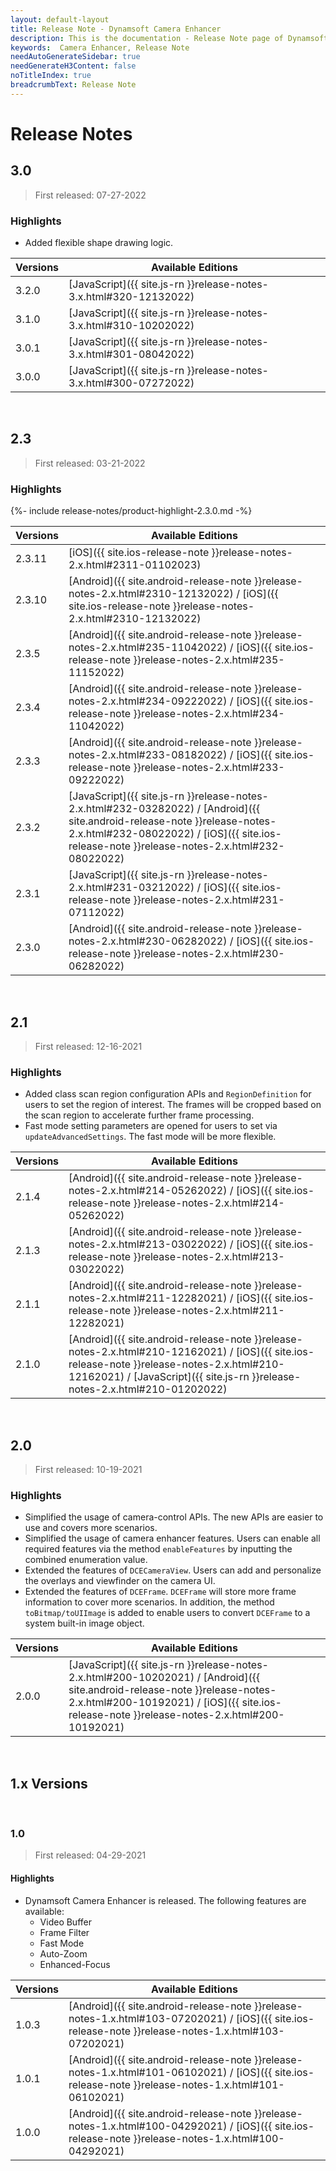 ```yaml
---
layout: default-layout
title: Release Note - Dynamsoft Camera Enhancer
description: This is the documentation - Release Note page of Dynamsoft Camera Enhancer.
keywords:  Camera Enhancer, Release Note
needAutoGenerateSidebar: true
needGenerateH3Content: false
noTitleIndex: true
breadcrumbText: Release Note
---
```


# Release Notes

## 3.0

> First released: 07-27-2022

### Highlights

* Added flexible shape drawing logic.

| Versions | Available Editions |
| -------- | ------------------ |
| 3.2.0 | [JavaScript]({{ site.js-rn }}release-notes-3.x.html#320-12132022) |
| 3.1.0 | [JavaScript]({{ site.js-rn }}release-notes-3.x.html#310-10202022) |
| 3.0.1 | [JavaScript]({{ site.js-rn }}release-notes-3.x.html#301-08042022) |
| 3.0.0 | [JavaScript]({{ site.js-rn }}release-notes-3.x.html#300-07272022) |

&nbsp;

## 2.3

> First released: 03-21-2022

### Highlights

{%- include release-notes/product-highlight-2.3.0.md -%}

| Versions | Available Editions |
| -------- | ------------------ |
| 2.3.11 | [iOS]({{ site.ios-release-note }}release-notes-2.x.html#2311-01102023) |
| 2.3.10 | [Android]({{ site.android-release-note }}release-notes-2.x.html#2310-12132022) / [iOS]({{ site.ios-release-note }}release-notes-2.x.html#2310-12132022) |
| 2.3.5 | [Android]({{ site.android-release-note }}release-notes-2.x.html#235-11042022) / [iOS]({{ site.ios-release-note }}release-notes-2.x.html#235-11152022) |
| 2.3.4 | [Android]({{ site.android-release-note }}release-notes-2.x.html#234-09222022) / [iOS]({{ site.ios-release-note }}release-notes-2.x.html#234-11042022) |
| 2.3.3 | [Android]({{ site.android-release-note }}release-notes-2.x.html#233-08182022) / [iOS]({{ site.ios-release-note }}release-notes-2.x.html#233-09222022) |
| 2.3.2 | [JavaScript]({{ site.js-rn }}release-notes-2.x.html#232-03282022) / [Android]({{ site.android-release-note }}release-notes-2.x.html#232-08022022) / [iOS]({{ site.ios-release-note }}release-notes-2.x.html#232-08022022) |
| 2.3.1 | [JavaScript]({{ site.js-rn }}release-notes-2.x.html#231-03212022) / [iOS]({{ site.ios-release-note }}release-notes-2.x.html#231-07112022) |
| 2.3.0 | [Android]({{ site.android-release-note }}release-notes-2.x.html#230-06282022) / [iOS]({{ site.ios-release-note }}release-notes-2.x.html#230-06282022) |

&nbsp;

## 2.1

> First released: 12-16-2021

### Highlights

* Added class scan region configuration APIs and `RegionDefinition` for users to set the region of interest. The frames will be cropped based on the scan region to accelerate further frame processing.
* Fast mode setting parameters are opened for users to set via `updateAdvancedSettings`. The fast mode will be more flexible.

| Versions | Available Editions |
| -------- | ------------------ |
| 2.1.4 | [Android]({{ site.android-release-note }}release-notes-2.x.html#214-05262022) / [iOS]({{ site.ios-release-note }}release-notes-2.x.html#214-05262022) |
| 2.1.3 | [Android]({{ site.android-release-note }}release-notes-2.x.html#213-03022022) / [iOS]({{ site.ios-release-note }}release-notes-2.x.html#213-03022022) |
| 2.1.1 | [Android]({{ site.android-release-note }}release-notes-2.x.html#211-12282021) / [iOS]({{ site.ios-release-note }}release-notes-2.x.html#211-12282021) |
| 2.1.0 | [Android]({{ site.android-release-note }}release-notes-2.x.html#210-12162021) / [iOS]({{ site.ios-release-note }}release-notes-2.x.html#210-12162021) / [JavaScript]({{ site.js-rn }}release-notes-2.x.html#210-01202022)|

&nbsp; 

## 2.0

> First released: 10-19-2021

### Highlights

* Simplified the usage of camera-control APIs. The new APIs are easier to use and covers more scenarios.
* Simplified the usage of camera enhancer features. Users can enable all required features via the method `enableFeatures` by inputting the combined enumeration value.
* Extended the features of `DCECameraView`. Users can add and personalize the overlays and viewfinder on the camera UI.
* Extended the features of `DCEFrame`. `DCEFrame` will store more frame information to cover more scenarios. In addition, the method `toBitmap/toUIImage` is added to enable users to convert `DCEFrame` to a system built-in image object.

| Versions | Available Editions |
| -------- | ------------------ |
| 2.0.0 | [JavaScript]({{ site.js-rn }}release-notes-2.x.html#200-10202021) / [Android]({{ site.android-release-note }}release-notes-2.x.html#200-10192021) / [iOS]({{ site.ios-release-note }}release-notes-2.x.html#200-10192021) |

&nbsp; 

<div class="fold-panel-prefix"></div>

## 1.x Versions <i class="fa fa-caret-down"></i>

<div class="fold-panel-start"></div>

&nbsp; 

### 1.0

> First released: 04-29-2021

#### Highlights

* Dynamsoft Camera Enhancer is released. The following features are available:
  + Video Buffer
  + Frame Filter
  + Fast Mode
  + Auto-Zoom
  + Enhanced-Focus

| Versions | Available Editions |
| -------- | ------------------ |
| 1.0.3 | [Android]({{ site.android-release-note }}release-notes-1.x.html#103-07202021) / [iOS]({{ site.ios-release-note }}release-notes-1.x.html#103-07202021) |
| 1.0.1 | [Android]({{ site.android-release-note }}release-notes-1.x.html#101-06102021) / [iOS]({{ site.ios-release-note }}release-notes-1.x.html#101-06102021) |
| 1.0.0 | [Android]({{ site.android-release-note }}release-notes-1.x.html#100-04292021) / [iOS]({{ site.ios-release-note }}release-notes-1.x.html#100-04292021) |

<div class="fold-panel-end"></div>
